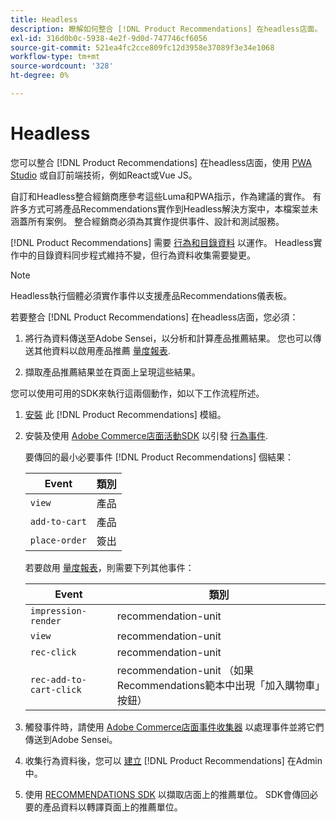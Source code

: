 ```yaml
---
title: Headless
description: 瞭解如何整合 [!DNL Product Recommendations] 在headless店面。
exl-id: 316d0b0c-5938-4e2f-9d0d-747746cf6056
source-git-commit: 521ea4fc2cce809fc12d3958e37089f3e34e1068
workflow-type: tm+mt
source-wordcount: '328'
ht-degree: 0%

---
```


# Headless

您可以整合 [!DNL Product Recommendations] 在headless店面，使用 [PWA Studio](https://developer.adobe.com/commerce/pwa-studio/) 或自訂前端技術，例如React或Vue JS。

自訂和Headless整合經銷商應參考這些Luma和PWA指示，作為建議的實作。 有許多方式可將產品Recommendations實作到Headless解決方案中，本檔案並未涵蓋所有案例。 整合經銷商必須為其實作提供事件、設計和測試服務。

[!DNL Product Recommendations] 需要 [行為和目錄資料](https://experienceleague.adobe.com/docs/commerce-merchant-services/product-recommendations/developer/development-overview.html) 以運作。 Headless實作中的目錄資料同步程式維持不變，但行為資料收集需要變更。

>[!NOTE]
>
>Headless執行個體必須實作事件以支援產品Recommendations儀表板。

若要整合 [!DNL Product Recommendations] 在headless店面，您必須：

1. 將行為資料傳送至Adobe Sensei，以分析和計算產品推薦結果。 您也可以傳送其他資料以啟用產品推薦 [量度報表](workspace.md).

1. 擷取產品推薦結果並在頁面上呈現這些結果。

您可以使用可用的SDK來執行這兩個動作，如以下工作流程所述。

1. [安裝](install-configure.md) 此 [!DNL Product Recommendations] 模組。

1. 安裝及使用 [Adobe Commerce店面活動SDK](https://developer.adobe.com/commerce/services/shared-services/storefront-events/sdk/) 以引發 [行為事件](https://experienceleague.adobe.com/docs/commerce-merchant-services/product-recommendations/developer/events.html).

   要傳回的最小必要事件 [!DNL Product Recommendations] 個結果：

   | Event | 類別 |
   |--- | ---|
   | `view` | 產品 |
   | `add-to-cart` | 產品 |
   | `place-order` | 簽出 |

   若要啟用 [量度報表](workspace.md)，則需要下列其他事件：

   | Event | 類別 |
   |--- | ---|
   | `impression-render` | recommendation-unit |
   | `view` | recommendation-unit |
   | `rec-click` | recommendation-unit |
   | `rec-add-to-cart-click` | recommendation-unit （如果Recommendations範本中出現「加入購物車」按鈕） |

1. 觸發事件時，請使用 [Adobe Commerce店面事件收集器](https://developer.adobe.com/commerce/services/shared-services/storefront-events/collector/) 以處理事件並將它們傳送到Adobe Sensei。

1. 收集行為資料後，您可以 [建立](create.md) [!DNL Product Recommendations] 在Admin中。

1. 使用 [RECOMMENDATIONS SDK](https://developer.adobe.com/commerce/services/product-recommendations/) 以擷取店面上的推薦單位。 SDK會傳回必要的產品資料以轉譯頁面上的推薦單位。

